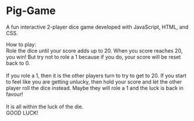 # Pig-Game
A fun interactive 2-player dice game developed with JavaScript, HTML, and CSS.

How to play: <br />
Role the dice until your score adds up to 20. When you score reaches 20, you win! But try not to role a 1 because if you do, your score will be reset back to 0. <br />
<br />
If you role a 1, then it is the other players turn to try to get to 20. If you start to feel like you are getting unlucky, then hold your score and let the other player roll the dice instead. Maybe they will role a 1 and the luck is back in favour! <br />
<br />
It is all within the luck of the die. <br />
GOOD LUCK!
